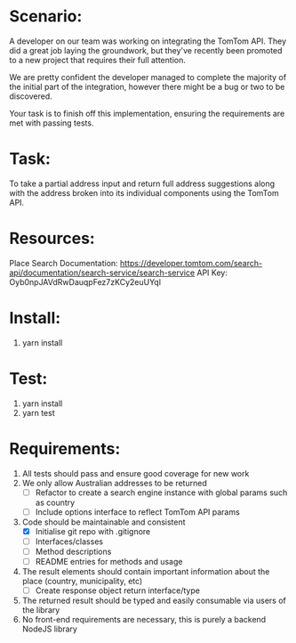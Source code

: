 # Scenario:

A developer on our team was working on integrating the TomTom API. They did a great job laying the groundwork, but they've recently been promoted to a new project that requires their full attention.

We are pretty confident the developer managed to complete the majority of the initial part of the integration, however there might be a bug or two to be discovered.

Your task is to finish off this implementation, ensuring the requirements are met with passing tests.

# Task:

To take a partial address input and return full address suggestions along with the address broken into its individual components using the TomTom API.

# Resources:

Place Search Documentation: https://developer.tomtom.com/search-api/documentation/search-service/search-service
API Key: Oyb0npJAVdRwDauqpFez7zKCy2euUYql

# Install:

1. yarn install

# Test:

1. yarn install
2. yarn test

# Requirements:

1. All tests should pass and ensure good coverage for new work
2. We only allow Australian addresses to be returned
   - [ ] Refactor to create a search engine instance with global params such as country
   - [ ] Include options interface to reflect TomTom API params
3. Code should be maintainable and consistent
   - [x] Initialise git repo with .gitignore
   - [ ] Interfaces/classes
   - [ ] Method descriptions
   - [ ] README entries for methods and usage
4. The result elements should contain important information about the place (country, municipality, etc)
   - [ ] Create response object return interface/type
5. The returned result should be typed and easily consumable via users of the library
6. No front-end requirements are necessary, this is purely a backend NodeJS library
